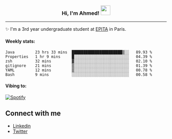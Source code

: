 <!-- Heading -->
<h3 align="center"> Hi, I'm Ahmed! <img src = "https://raw.githubusercontent.com/MartinHeinz/MartinHeinz/master/wave.gif" width = 30px></h3>

<!-- About section -->
---
✨ I'm a 3rd year undergraduate student at <a href="https://www.epita.fr/en/">EPITA</a> in Paris.

<h4 align ="left"> Weekly stats: </h4>

<!--START_SECTION:waka-->

```text
Java         23 hrs 33 mins  ██████████████████████▒░░   89.93 %
Properties   1 hr 9 mins     █░░░░░░░░░░░░░░░░░░░░░░░░   04.39 %
zsh          32 mins         ▓░░░░░░░░░░░░░░░░░░░░░░░░   02.10 %
gitignore    21 mins         ▒░░░░░░░░░░░░░░░░░░░░░░░░   01.39 %
YAML         12 mins         ▒░░░░░░░░░░░░░░░░░░░░░░░░   00.78 %
Bash         9 mins          ░░░░░░░░░░░░░░░░░░░░░░░░░   00.58 %
```

<!--END_SECTION:waka-->

<!-- [![Ahmed's GitHub stats](https://github-readme-stats.vercel.app/api?username=ahmedhassayoune)](https://github.com/anuraghazra/github-readme-stats) -->

<h4 align ="left">Vibing to:</h4>

[![Spotify](https://novatorem-ten-lyart.vercel.app/api/spotify)](https://open.spotify.com/user/31knevkvll66tzc3gqtoi6ngjbre)

<!-- Connect section -->

## Connect with me
  * <a href="https://www.linkedin.com/in/ahmed-hassayoune-6a10ba251/">Linkedin</a>
  * <a href="https://twitter.com/Ahmedhassaaa">Twitter</a>

<!-- Connect section: END -->

